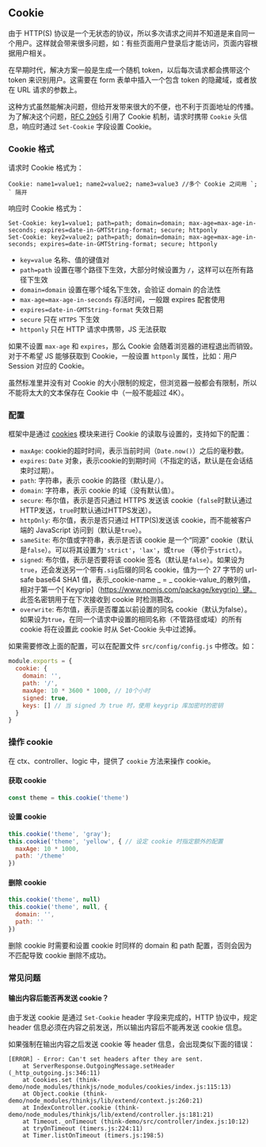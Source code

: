 ## Cookie

由于 HTTP(S) 协议是一个无状态的协议，所以多次请求之间并不知道是来自同一个用户。这样就会带来很多问题，如：有些页面用户登录后才能访问，页面内容根据用户相关。

在早期时代，解决方案一般是生成一个随机 token，以后每次请求都会携带这个 token 来识别用户。这需要在 form 表单中插入一个包含 token 的隐藏域，或者放在 URL 请求的参数上。

这种方式虽然能解决问题，但给开发带来很大的不便，也不利于页面地址的传播。为了解决这个问题，[RFC 2965](https://tools.ietf.org/html/rfc2965) 引用了 Cookie 机制，请求时携带 `Cookie` 头信息，响应时通过 `Set-Cookie` 字段设置 Cookie。

### Cookie 格式

请求时 Cookie 格式为：

```
Cookie: name1=value1; name2=value2; name3=value3 //多个 Cookie 之间用 `; ` 隔开
```
响应时 Cookie 格式为：

```
Set-Cookie: key1=value1; path=path; domain=domain; max-age=max-age-in-seconds; expires=date-in-GMTString-format; secure; httponly
Set-Cookie: key2=value2; path=path; domain=domain; max-age=max-age-in-seconds; expires=date-in-GMTString-format; secure; httponly
```

* `key=value` 名称、值的键值对
* `path=path` 设置在哪个路径下生效，大部分时候设置为 `/`，这样可以在所有路径下生效
* `domain=domain` 设置在哪个域名下生效，会验证 domain 的合法性
* `max-age=max-age-in-seconds` 存活时间，一般跟 expires 配套使用
* `expires=date-in-GMTString-format` 失效日期
* `secure` 只在 `HTTPS` 下生效
* `httponly` 只在 HTTP 请求中携带，JS 无法获取

如果不设置 `max-age` 和 `expires`，那么 Cookie 会随着浏览器的进程退出而销毁。对于不希望 JS 能够获取到 Cookie，一般设置 `httponly` 属性，比如：用户 Session 对应的 Cookie。

虽然标准里并没有对 Cookie 的大小限制的规定，但浏览器一般都会有限制，所以不能将太大的文本保存在 Cookie 中（一般不能超过 4K）。

### 配置

框架中是通过 [cookies](https://github.com/pillarjs/cookies) 模块来进行 Cookie 的读取与设置的，支持如下的配置：

* `maxAge`: cookie的超时时间，表示当前时间（`Date.now()`）之后的毫秒数。
* `expires`: `Date` 对象，表示cookie的到期时间（不指定的话，默认是在会话结束时过期）。
* `path`: 字符串，表示 cookie 的路径（默认是`/`）。
* `domain`: 字符串，表示 cookie 的域（没有默认值）。
* `secure`: 布尔值，表示是否只通过 HTTPS 发送该 cookie（`false`时默认通过HTTP发送，`true`时默认通过HTTPS发送）。
* `httpOnly`: 布尔值，表示是否只通过 HTTP(S)发送该 cookie，而不能被客户端的 JavaScript 访问到（默认是`true`）。
* `sameSite`: 布尔值或字符串，表示是否该 cookie 是一个“同源” cookie（默认是`false`）。可以将其设置为`'strict'`，`'lax'`，或`true` （等价于`strict`）。
* `signed`: 布尔值，表示是否要将该 cookie 签名（默认是`false`）。如果设为`true`，还会发送另一个带有`.sig`后缀的同名 cookie，值为一个 27 字节的 url-safe base64 SHA1 值，表示_cookie-name _ = _ cookie-value_的散列值，相对于第一个[ Keygrip]（https://www.npmjs.com/package/keygrip）键。 此签名密钥用于在下次接收到 cookie 时检测篡改。
* `overwrite`: 布尔值，表示是否覆盖以前设置的同名 cookie（默认为false）。如果设为`true`，在同一个请求中设置的相同名称（不管路径或域）的所有 cookie 将在设置此 cookie 时从 Set-Cookie 头中过滤掉。


如果需要修改上面的配置，可以在配置文件 `src/config/config.js` 中修改。如：

```js
module.exports = {
  cookie: {
    domain: '', 
    path: '/',
    maxAge: 10 * 3600 * 1000, // 10个小时
    signed: true,
    keys: [] // 当 signed 为 true 时，使用 keygrip 库加密时的密钥
  }
}
```

### 操作 cookie

在 ctx、controller、logic 中，提供了 `cookie` 方法来操作 cookie。

#### 获取 cookie

```js
const theme = this.cookie('theme')
```

#### 设置 cookie

```js
this.cookie('theme', 'gray'); 
this.cookie('theme', 'yellow', { // 设定 cookie 时指定额外的配置
  maxAge: 10 * 1000,
  path: '/theme'
})
```

#### 删除 cookie

```js
this.cookie('theme', null)
this.cookie('theme', null, {
  domain: '',
  path: ''
})
```

删除 cookie 时需要和设置 cookie 时同样的 domain 和 path 配置，否则会因为不匹配导致 cookie 删除不成功。

### 常见问题

#### 输出内容后能否再发送 cookie？

由于发送 cookie 是通过 `Set-Cookie` header 字段来完成的，HTTP 协议中，规定 header 信息必须在内容之前发送，所以输出内容后不能再发送 cookie 信息。

如果强制在输出内容之后发送 cookie 等 header 信息，会出现类似下面的错误：

```
[ERROR] - Error: Can't set headers after they are sent.
    at ServerResponse.OutgoingMessage.setHeader (_http_outgoing.js:346:11)
    at Cookies.set (think-demo/node_modules/thinkjs/node_modules/cookies/index.js:115:13)
    at Object.cookie (think-demo/node_modules/thinkjs/lib/extend/context.js:260:21)
    at IndexController.cookie (think-demo/node_modules/thinkjs/lib/extend/controller.js:181:21)
    at Timeout._onTimeout (think-demo/src/controller/index.js:10:12)
    at tryOnTimeout (timers.js:224:11)
    at Timer.listOnTimeout (timers.js:198:5)

```
